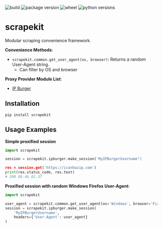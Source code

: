 ![build](https://img.shields.io/bitbucket/pipelines/omniviant/scrapekit/master)
![package version](https://img.shields.io/pypi/v/scrapekit)
![wheel](https://img.shields.io/pypi/wheel/scrapekit)
![python versions](https://badgen.net/pypi/python/scrapekit)

# scrapekit
Modular scraping convenience framework.

**Convenience Methods**:

- `scrapekit.common.get_user_agent(os, browser)`: Returns a random User-Agent string.
  - Can filter by OS and browser

**Proxy Provider Module List**:

- [IP Burger](https://secure.ipburger.com/aff.php?aff=1479&page=residential-order)

## Installation
```shell
pip install scrapekit
```

## Usage Examples

**Simple proxified session**

```python
import scrapekit

session = scrapekit.ipburger.make_session('MyIPBurgerUsername")

res = session.get('https://icanhazip.com')
print(res.status_code, res.text)
# 200 89.46.62.37
```

**Proxified session with random Windows Firefox User-Agent**:

```python
import scrapekit

user_agent = scrapekit.common.get_user_agent(os='Windows', browser='Firefox')
session = scrapekit.ipburger.make_session(
    'MyIPBurgerUsername',
    headers={'User-Agent': user_agent}
)
```